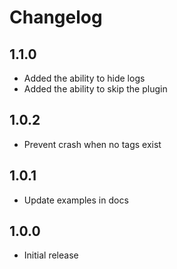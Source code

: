 # Changelog

## 1.1.0

- Added the ability to hide logs
- Added the ability to skip the plugin

## 1.0.2

- Prevent crash when no tags exist

## 1.0.1

- Update examples in docs

## 1.0.0

- Initial release